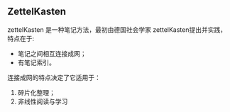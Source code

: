 ## ZettelKasten
zettelKasten 是一种笔记方法，最初由德国社会学家 zettelKasten提出并实践，特点在于:
- 笔记之间相互连接成网；
- 有笔记索引。

连接成网的特点决定了它适用于：
1. 碎片化整理；
2. 非线性阅读与学习